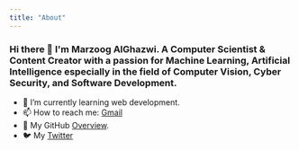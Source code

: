 ```yaml
---
title: "About"
---
```


### Hi there 👋 I'm Marzoog AlGhazwi. A Computer Scientist & Content Creator with a passion for Machine Learning,  Artificial Intelligence especially in the field of Computer Vision, Cyber Security, and Software Development.

- 🌱 I’m currently learning web development.
- 📫 How to reach me: [Gmail](mailto:marzoog.m.alghazwi@gmail.com)
- 🐯 My GitHub [Overview](https://github.com/marzoogtech).
- 🐦 My [Twitter](https://twitter.com/marzoogtech)


